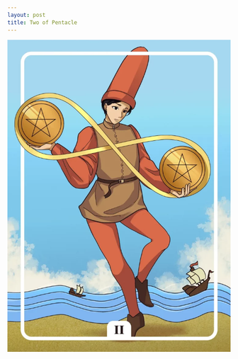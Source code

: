 ```yaml
---
layout: post
title: Two of Pentacle
---
```


![](../images/Two-of-Pentacle-Tarot-Card-Meaning-732x1024.webp)
